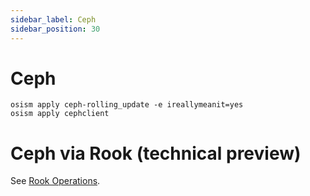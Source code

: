 ```yaml
---
sidebar_label: Ceph
sidebar_position: 30
---
```


# Ceph

```
osism apply ceph-rolling_update -e ireallymeanit=yes
osism apply cephclient
```

# Ceph via Rook (technical preview)

See [Rook Operations](../operations-guide/rook.md).

